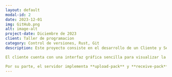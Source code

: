 ```yaml
---
layout: default
modal-id: 2
date: 2023-12-01
img: GitHub.png
alt: image-alt
project-date: Diciembre de 2023
client: Taller de programacion
category: Control de versiones, Rust, Git
description: Este proyecto consiste en el desarrollo de un Cliente y Servidor Git con funcionalidades acotadas, implementado en Rust. Su objetivo principal es replicar operaciones básicas de Git, como clonar repositorios, realizar commits, manejar ramas y sincronizar cambios con un servidor propio que respete el protocolo Git Transport.

El cliente cuenta con una interfaz gráfica sencilla para visualizar la historia de commits y gestionar ramas. Además, permite la configuración mediante un archivo similar a "gitconfig" y mantiene un log de operaciones realizadas.

Por su parte, el servidor implementa **upload-pack** y **receive-pack**, asegurando la comunicación con el cliente. Se diseñó para soportar múltiples conexiones simultáneas usando threads, evitando bloqueos en la atención de solicitudes. En caso de conflictos entre cambios de distintos clientes, se siguen los estándares de Git para su resolución.
---
```

